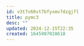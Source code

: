 ```yaml
---
id: v3t7v60vt7bfyxmv7dzgjfl
title: pymc3
desc: ""
updated: 2024-12-15T22:35
created: 1645907028618
---
```


